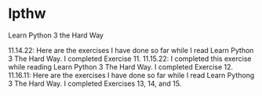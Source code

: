 # lpthw
Learn Python 3 the Hard Way

11.14.22: Here are the exercises I have done so far while I read Learn Python 3 The Hard Way. I completed Exercise 11. 
11.15.22: I completed this exercise while reading Learn Python 3 The Hard Way. I completed Exercise 12.
11.16.11: Here are the exercises I have done so far while I read Learn Pythong 3 The Hard Way. I completed Exercises 13, 14, and 15. 
